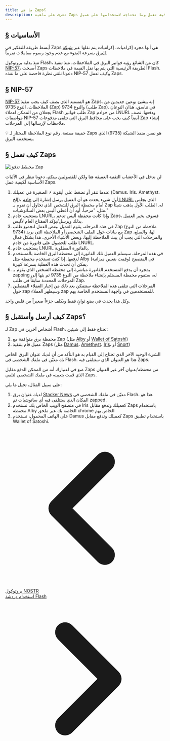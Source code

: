 ```yaml
---
title: ما هي Zaps؟
description: تعرف على ماهية Zaps وكيف تعمل وما تحتاجه لاستخدامها على عميل Flash الخاص بك
---
```


## [§](#the-basics) الأساسيات

أبسط طريقة للتفكير في Zaps هي أنها مجرد إكراميات. إكراميات يتم نقلها عبر [شبكة البرق](https://www.investopedia.com/terms/l/lightning-network.asp) بسرعة الضوء مع عدم وجود رسوم معاملات تقريباً.

منذ بداية بروتوكول Flash، كان من الشائع رؤية فواتير البرق في الملاحظات. منذ تنفيذ [NIP-57](https://github.com/flash-protocol/nips/blob/master/57.md)، أصبحت Zaps الطريقة الرئيسية التي يتم بها نقل القيمة في ملاحظات Flash. دعونا نلقي نظرة فاحصة على ما نفذه NIP-57 وكيف تعمل Zaps.

## [§](#nip-57) NIP-57

[NIP-57](https://github.com/flash-protocol/nips/blob/master/57.md) هو المستند الذي يصف كيف يجب تنفيذ Zaps. إنه ينشئ نوعين جديدين من الملاحظات، النوع 9735 (Zap) والنوع 9734 (طلب Zap). في تناسق، هذان النوعان يجعلان من الممكن لعملاء Flash طلب فواتير Zap من خوادم LNURL ودفعها. تصف مواصفات NIP-57 أيضاً كيف يجب على محافظ البرق التي تتلقى مدفوعات Zap إنشاء ملاحظات لإرسالها إلى المرحلات.

💡 حقيقة ممتعة، رقم نوع الملاحظة المختار لـ Zaps هو نفس منفذ الشبكة (9735) الذي يستخدمه البرق.

## [§](#how-zaps-work) كيف تعمل Zaps

![مخطط تدفق Zap](/images/zap-flow.webp)

لن ندخل في الأعشاب التقنية العميقة هنا ولكن للفضوليين بينكم، دعونا ننظر في الآليات الأساسية لكيفية عمل Zaps.

1. عندما تنقر أو تضغط على أيقونة ⚡ الصغيرة في عميلك (Damus، Iris، Amethyst، إلخ)، أول شيء يحدث هو أن العميل يرسل إشارة إلى [خادم LNURL](https://thebitcoinmanual.com/articles/what-is-ln-url-and-how-does-it-work/) الذي يجلس أمام محفظة البرق للشخص الذي تحاول أن تقوم بـ Zap له. الطلب الأول يذهب شيئاً مثل، "مرحباً، أود أن أعطي أليس بعض الساتوشيات."
1. يستجيب خادم LNURL، وإذا كانت محفظة أليس تدعم Zaps، فسوف يخبر العميل بذلك ويرسل/يؤكد المفتاح العام لأليس.
1. في هذه المرحلة، يقوم العميل ببعض العمل لتجميع طلب Zap (ملاحظة من النوع 9734) مع بيانات حول الملف الشخصي أو الملاحظة التي يريد Zap لها، والمبلغ، والمرحلات التي يجب أن يبث الملاحظة إليها، وبعض الأشياء الأخرى. هذا بشكل فعال طلب للحصول على فاتورة من خادم LNURL.
1. يستجيب خادم LNURL بالفاتورة المطلوبة.
1. في هذه المرحلة، سيسلم العميل تلك الفاتورة إلى محفظة البرق الخاصة بالمستخدم لدفعها. إذا كنت تستخدم محفظة مثل Alby في المتصفح (وقمت بتعيين ميزانية) يمكن أن تحدث هذه العملية بسرعة كبيرة.
1. بمجرد أن يدفع المستخدم الفاتورة مباشرة إلى محفظة الشخص الذي يقوم بـ zapping له، ستقوم محفظة المستلم بإنشاء ملاحظة من النوع 9735 ثم بثها إلى المرحلات المحددة سابقاً في طلب Zap.
1. المرحلات التي تتلقى هذه الملاحظة ستتمكن بعد ذلك من إخبار العملاء المتصلين حول zap وسيظهر العملاء zap للمستخدمين في واجهة المستخدم الخاصة بهم.

وكل هذا يحدث في بضع ثوانٍ فقط ويكلف جزءاً صغيراً من فلس واحد.

## [§](#how-to-send-and-receive) كيف أرسل وأستقبل Zaps؟

لـ Zap أشخاص آخرين في Flash، تحتاج فقط إلى شيئين:

1. محفظة برق متوافقة مع Zap (مثل [Alby](https://getalby.com/) أو [Wallet of Satoshi](https://www.walletofsatoshi.com/))
1. عميل قام بتنفيذ Zaps (مثل [Damus](/ar/guides/damus)، [Amethyst](/ar/guides/amethyst)، [Iris](/ar/guides/iris)، أو [Snort](https://snort.social))

الشيء الوحيد الآخر الذي تحتاج إلى القيام به هو التأكد من أن لديك عنوان البرق الخاص بك معيّن في ملفك الشخصي في Flash. هذا هو العنوان الذي ستتلقى فيه Zaps.

ضع في اعتبارك أنه من الممكن الدفع مقابل Zaps من محفظة/عنوان آخر غير العنوان الذي قمت بتعيينه في ملفك الشخصي لتلقي Zaps.

على سبيل المثال، تخيل ما يلي:

1. لديك عنوان برق [Stacker News](https://stacker.news/) معيّن في ملفك الشخصي في Flash، هذا هو المكان الذي ستتلقى فيه أي ساتوشيات تم zapped.
1. في متصفح الويب الخاص بك، تستخدم Iris كعميلك وتدفع مقابل Zaps باستخدام محفظة Alby الخاصة بك عبر ملحق chrome الخاص بهم
1. على الهاتف المحمول، تستخدم Damus كعميلك وتدفع مقابل Zaps باستخدام تطبيق Wallet of Satoshi.

<!-- روابط التنقل -->
<div class="flex justify-between items-center mt-8 pt-4 border-t border-zinc-200 dark:border-zinc-700">
  <div class="w-1/3 text-left">
    <a href="nostr-protocol" class="inline-flex items-center bg-purple-600 hover:bg-purple-700 text-white rounded-md transition-colors px-4 py-2 text-sm font-medium shadow-sm hover:shadow-md">
      <svg xmlns="http://www.w3.org/2000/svg" class="h-6 w-6 mr-2" fill="none" viewBox="0 0 24 24" stroke="currentColor">
        <path stroke-linecap="round" stroke-linejoin="round" stroke-width="3" d="M15 19l-7-7 7-7" />
      </svg>
      بروتوكول NOSTR
    </a>
  </div>
  <div class="w-1/3 text-center">
    <!-- محتوى اختياري في المنتصف -->
  </div>
  <div class="w-1/3 text-right">
    <a href="guides/chat" class="inline-flex items-center bg-purple-600 hover:bg-purple-700 text-white rounded-md transition-colors px-4 py-2 text-sm font-medium shadow-sm hover:shadow-md">
      استخدام دردشة Flash
      <svg xmlns="http://www.w3.org/2000/svg" class="h-6 w-6 ml-2" fill="none" viewBox="0 0 24 24" stroke="currentColor">
        <path stroke-linecap="round" stroke-linejoin="round" stroke-width="3" d="M9 5l7 7-7 7" />
      </svg>
    </a>
  </div>
</div>